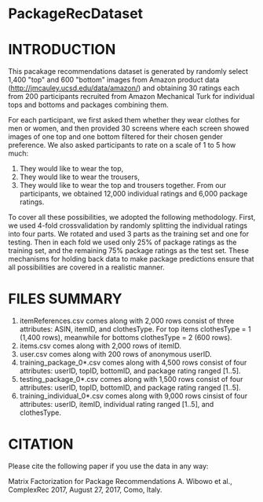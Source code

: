 # PackageRecDataset

INTRODUCTION
============================================================
This pacakage recommendations dataset is generated by randomly select 1,400 "top" and 600 "bottom" images from Amazon product data (http://jmcauley.ucsd.edu/data/amazon/) and obtaining  30 ratings each from 200 participants recruited from Amazon Mechanical Turk for individual tops and bottoms and packages combining them.

For each participant, we first asked them whether they wear clothes for men or women, and then provided 30 screens where each screen showed images of one top and one bottom filtered for their chosen gender preference. We also asked participants 
to rate on a scale of 1 to 5 how much: 
1. They would like to wear the top, 
2. They would like to wear the trousers,
3. They would like to wear the top and trousers together.
From our participants, we obtained 12,000 individual ratings and 6,000 package ratings.

To cover all these possibilities, we adopted the following methodology. First, we used 4-fold crossvalidation by randomly splitting the individual ratings into four parts. We rotated and used 3 parts as the training set and one for testing. Then in each fold we used only 25% of package ratings as the training set, and the remaining 75% package ratings as the test set. These mechanisms for holding  back data to make package predictions ensure that all possibilities are covered in a realistic manner.

FILES SUMMARY
============================================================
1. itemReferences.csv comes along with 2,000 rows consist of three attributes: ASIN, itemID, and clothesType. For top items clothesType = 1 (1,400 rows), meanwhile for bottoms clothesType = 2 (600 rows).
2. items.csv comes along with 2,000 rows of itemID.
3. user.csv comes along with 200 rows of anonymous userID.
4. training_package_0*.csv comes along with 4,500 rows consist of four attributes: userID, topID, bottomID, and package rating ranged [1..5].
5. testing_package_0*.csv comes along with 1,500 rows consist of four attributes: userID, topID, bottomID, and package rating ranged [1..5].
6. training_individual_0*.csv comes along with 9,000 rows cinsist of four attributes: userID, itemID, individual rating ranged [1..5], and clothesType.

CITATION
============================================================
Please cite the following paper if you use the data in any way:

Matrix Factorization for Package Recommendations
A. Wibowo et al., ComplexRec 2017, August 27, 2017, Como, Italy.
